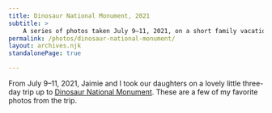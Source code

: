 ```yaml
---
title: Dinosaur National Monument, 2021
subtitle: >
    A series of photos taken July 9–11, 2021, on a short family vacation to Dinosaur National Monument on the Colorado–Utah border.
permalink: /photos/dinosaur-national-monument/
layout: archives.njk
standalonePage: true

---
```


From July 9–11, 2021, Jaimie and I took our daughters on a lovely little three-day trip up to [Dinosaur National Monument][dnm]. These are a few of my favorite photos from the trip.

[dnm]: https://www.nps.gov/dino/index.htm
